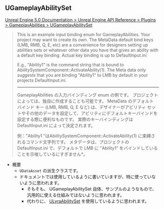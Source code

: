 ## UGameplayAbilitySet

[Unreal Engine 5.0 Documentation > Unreal Engine API Reference > Plugins > GameplayAbilities > UGameplayAbilitySet](https://docs.unrealengine.com/5.0/en-US/API/Plugins/GameplayAbilities/UGameplayAbilitySet/)

> This is an example input binding enum for GameplayAbilities. 
> Your project may want to create its own.
> The MetaData default bind keys (LMB, RMB, Q, E, etc) are a convenience for designers setting up abilities sets or whatever other data you have that gives an ability with a default key binding. 
> Actual key binding is up to DefaultInput.ini
> 
> E.g., "Ability1" is the command string that is bound to AbilitySystemComponent::ActivateAbility(1). 
> The Meta data only *suggests* that you are binding "Ability1" to LMB by default in your projects DefaultInput.ini.
> 
> ----
> GameplayAbilities の入力バインディング enum の例です。
> プロジェクトによっては、独自に作成することも可能です。
> MetaData のデフォルト バインド キー (LMB, RMB, Q, E など) は、デザイナーがアビリティ セットやその他のデータを設定して、アビリティにデフォルトキーバインドを設定する際に便利なものです。
> 実際のキーバインディングは DefaultInput.ini によって決定されます。
> 
> 例："Ability1 "はAbilitySystemComponent::ActivateAbility(1) に束縛されるコマンド文字列です。
> メタデータは、プロジェクトの DefaultInput.ini で、デフォルトで LMB に "Ability1" をバインドしていることを示唆しているにすぎません*。

* 概要
	* `UDataAsset` の派生クラスです。
	* ドキュメントでは使用しているように書いていますが、特に使っていないように思われます。
		* そもそも、 UGameplayAbilitySet 自体、サンプルのようなもので、汎用的に使える仕組みではないように思われます。
		* 代わりに、 [ULyraAbilitySet] を使用しているように思われます。


<!--- ページ内のリンク --->

<!--- 自前の画像へのリンク --->

<!--- generated --->
[ULyraAbilitySet]: ../../Lyra/GameplayAbility/ULyraAbilitySet.md#ulyraabilityset
